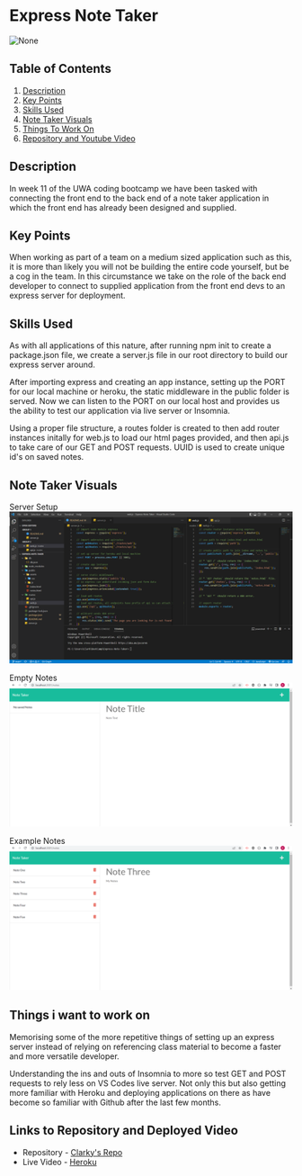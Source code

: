 # Express Note Taker

![None](https://img.shields.io/badge/license-None-blue)
  
## Table of Contents
1. [Description](#description)
2. [Key Points](#key-points)
3. [Skills Used](#skills-used)
4. [Note Taker Visuals](#note-taker-visuals)
5. [Things To Work On](#things-i-want-to-work-on)
6. [Repository and Youtube Video](#links-to-repository-and-deployed-video)
  
## Description

In week 11 of the UWA coding bootcamp we have been tasked with connecting the front end to the back end of a note taker application in which the front end has already been designed and supplied.

## Key Points

When working as part of a team on a medium sized application such as this, it is more than likely you will not be building the entire code yourself, but be a cog in the team. In this circumstance we take on the role of the back end developer to connect to supplied application from the front end devs to an express server for deployment.

## Skills Used

As with all applications of this nature, after running npm init to create a package.json file, we create a server.js file in our root directory to build our express server around.

After importing express and creating an app instance, setting up the PORT for our local machine or heroku, the static middleware in the public folder is served. Now we can listen to the PORT on our local host and provides us the ability to test our application via live server or Insomnia.

Using a proper file structure, a routes folder is created to then add router instances initally for web.js to load our html pages provided, and then api.js to take care of our GET and POST requests. UUID is used to create unique id's on saved notes.

## Note Taker Visuals

Server Setup
![Server Code](./assets/images/server.png)

Empty Notes
![No Notes Taken](./assets/images/no-notes.png)

Example Notes
![Example Notes](./assets/images/notes.png)


## Things i want to work on

Memorising some of the more repetitive things of setting up an express server instead of relying on referencing class material to become a faster and more versatile developer.

Understanding the ins and outs of Insomnia to more so test GET and POST requests to rely less on VS Codes live server. Not only this but also getting more familiar with Heroku and deploying applications on there as have become so familiar with Github after the last few months.

## Links to Repository and Deployed Video

- Repository - [Clarky's Repo](https://github.com/Clarky117/Express-Note-Taker)
- Live Video - [Heroku]()